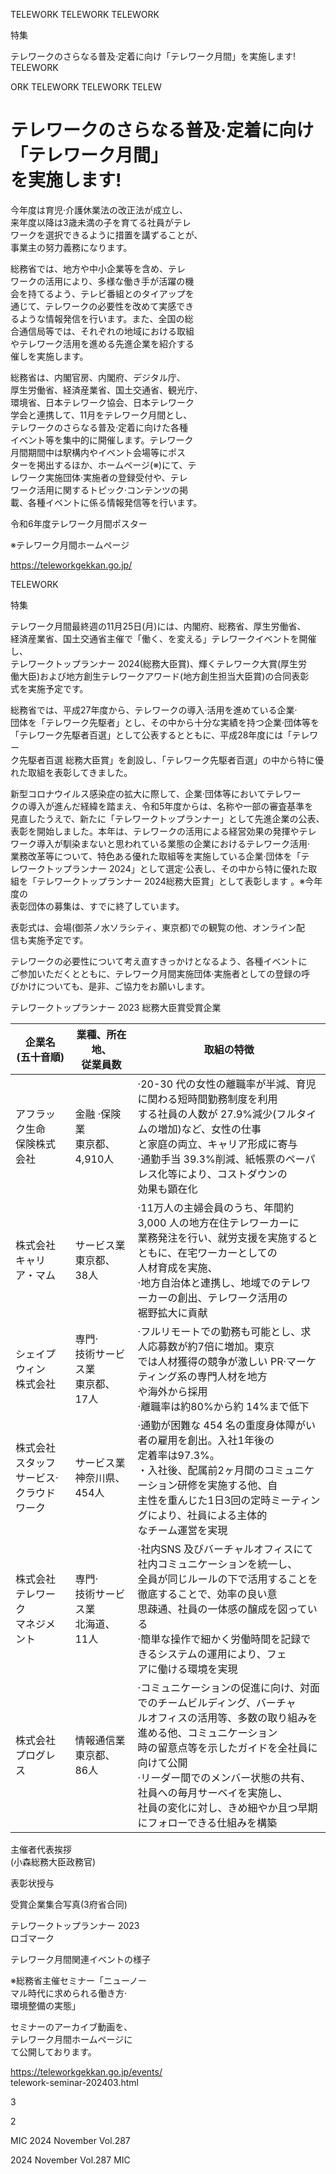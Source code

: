 TELEWORK TELEWORK TELEWORK

特集

テレワークのさらなる普及·定着に向け「テレワーク月間」を実施します\! TELEWORK

ORK TELEWORK TELEWORK TELEW

# テレワークのさらなる普及·定着に向け<br>「テレワーク月間」<br>を実施します\!

今年度は育児·介護休業法の改正法が成立し、<br>来年度以降は3歳未満の子を育てる社員がテレ<br>ワークを選択できるように措置を講ずることが、<br>事業主の努力義務になります。

総務省では、地方や中小企業等を含め、テレ<br>ワークの活用により、多様な働き手が活躍の機<br>会を持てるよう、テレビ番組とのタイアップを<br>通じて、テレワークの必要性を改めて実感でき<br>るような情報発信を行います。また、全国の総<br>合通信局等では、それぞれの地域における取組<br>やテレワーク活用を進める先進企業を紹介する<br>催しを実施します。

総務省は、内閣官房、内閣府、デジタル庁、<br>厚生労働省、経済産業省、国土交通省、観光庁、<br>環境省、日本テレワーク協会、日本テレワーク<br>学会と連携して、11月をテレワーク月間とし、<br>テレワークのさらなる普及·定着に向けた各種<br>イベント等を集中的に開催します。テレワーク<br>月間期間中は駅構内やイベント会場等にポス<br>ターを掲出するほか、ホームページ\(※\)にて、テ<br>レワーク実施団体·実施者の登録受付や、テレ<br>ワーク活用に関するトピック·コンテンツの掲<br>載、各種イベントに係る情報発信等を行います。

令和6年度テレワーク月間ポスター

※テレワーク月間ホームページ

https://teleworkgekkan.go.jp/

TELEWORK

特集

テレワーク月間最終週の11月25日\(月\)には、内閣府、総務省、厚生労働省、<br>経済産業省、国土交通省主催で「働く、を変える」テレワークイベントを開催し、<br>テレワークトップランナー 2024\(総務大臣賞\)、輝くテレワーク大賞\(厚生労<br>働大臣\)および地方創生テレワークアワード\(地方創生担当大臣賞\)の合同表彰<br>式を実施予定です。

総務省では、平成27年度から、テレワークの導入·活用を進めている企業·<br>団体を「テレワーク先駆者」とし、その中から十分な実績を持つ企業·団体等を<br>「テレワーク先駆者百選」として公表するとともに、平成28年度には「テレワー<br>ク先駆者百選 総務大臣賞」を創設し、「テレワーク先駆者百選」の中から特に優<br>れた取組を表彰してきました。

新型コロナウイルス感染症の拡大に際して、企業·団体等においてテレワー<br>クの導入が進んだ経緯を踏まえ、令和5年度からは、名称や一部の審査基準を<br>見直したうえで、新たに「テレワークトップランナー」として先進企業の公表、<br>表彰を開始しました。本年は、テレワークの活用による経営効果の発揮やテレ<br>ワーク導入が馴染まないと思われている業態の企業におけるテレワーク活用·<br>業務改革等について、特色ある優れた取組等を実施している企業·団体を「テ<br>レワークトップランナー 2024」として選定·公表し、その中から特に優れた取<br>組を「テレワークトップランナー 2024総務大臣賞」として表彰します 。※今年度の<br>表彰団体の募集は、すでに終了しています。

表彰式は、会場\(御茶ノ水ソラシティ、東京都\)での観覧の他、オンライン配<br>信も実施予定です。

テレワークの必要性について考え直すきっかけとなるよう、各種イベントに<br>ご参加いただくとともに、テレワーク月間実施団体·実施者としての登録の呼<br>びかけについても、是非、ご協力をお願いします。

テレワークトップランナー 2023 総務大臣賞受賞企業

|企業名<br>\(五十音順\)|業種、所在地、<br>従業員数|取組の特徴|
|-|-|-|
|アフラック生命<br>保険株式会社|金融 ·保険業<br>東京都、4,910人|·20\-30 代の女性の離職率が半減、育児に関わる短時間勤務制度を利用<br>する社員の人数が 27.9%減少\(フルタイムの増加\)など、女性の仕事<br>と家庭の両立、キャリア形成に寄与<br>·通勤手当 39.3%削減、紙帳票のペーパレス化等により、コストダウンの<br>効果も顕在化|
|株式会社<br>キャリア・マム|サービス業<br>東京都、38人|·11万人の主婦会員のうち、年間約3,000 人の地方在住テレワーカーに<br>業務発注を行い、就労支援を実施するとともに、在宅ワーカーとしての<br>人材育成を実施、<br>·地方自治体と連携し、地域でのテレワーカーの創出、テレワーク活用の<br>裾野拡大に貢献|
|シェイプウィン<br>株式会社|専門·<br>技術サービス業<br>東京都、17人|·フルリモートでの勤務も可能とし、求人応募数が約7倍に増加。東京<br>では人材獲得の競争が激しい PR·マーケティング系の専門人材を地方<br>や海外から採用<br>·離職率は約80%から約 14%まで低下|
|株式会社<br>スタッフサービス·<br>クラウドワーク|サービス業<br>神奈川県、454人|·通勤が困難な 454 名の重度身体障がい者の雇用を創出。入社1年後の<br>定着率は97.3%。<br>・入社後、配属前2ヶ月間のコミュニケーション研修を実施する他、自<br>主性を重んじた1日3回の定時ミーティングにより、社員による主体的<br>なチーム運営を実現|
|株式会社<br>テレワーク<br>マネジメント|専門·<br>技術サービス業<br>北海道、11人|·社内SNS 及びバーチャルオフィスにて社内コミュニケーションを統一し、<br>全員が同じルールの下で活用することを徹底することで、効率の良い意<br>思疎通、社員の一体感の醸成を図っている<br>·簡単な操作で細かく労働時間を記録できるシステムの運用により、フェ<br>アに働ける環境を実現|
|株式会社<br>プログレス|情報通信業<br>東京都、86人|·コミュニケーションの促進に向け、対面でのチームビルディング、バーチャ<br>ルオフィスの活用等、多数の取り組みを進める他、コミュニケーション<br>時の留意点等を示したガイドを全社員に向けて公開<br>·リーダー間でのメンバー状態の共有、社員への毎月サーベイを実施し、<br>社員の変化に対し、きめ細やか且つ早期にフォローできる仕組みを構築|

主催者代表挨拶<br>\(小森総務大臣政務官\)

表彰状授与

受賞企業集合写真\(3府省合同\)

テレワークトップランナー 2023<br>ロゴマーク

テレワーク月間関連イベントの様子

※総務省主催セミナー「ニューノー<br>マル時代に求められる働き方·<br>環境整備の実態」

セミナーのアーカイブ動画を、<br>テレワーク月間ホームページに<br>て公開しております。

https://teleworkgekkan.go.jp/events/<br>telework\-seminar\-202403.html

3

2

MIC 2024 November Vol.287

2024 November Vol.287 MIC 
